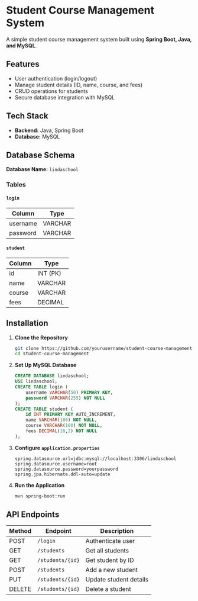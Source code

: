 # Student Course Management System

A simple student course management system built using **Spring Boot, Java, and MySQL**.

## Features
- User authentication (login/logout)
- Manage student details (ID, name, course, and fees)
- CRUD operations for students
- Secure database integration with MySQL

## Tech Stack
- **Backend:** Java, Spring Boot
- **Database:** MySQL

## Database Schema
**Database Name:** `lindaschool`

### Tables
#### `login`
| Column   | Type    |
|----------|--------|
| username | VARCHAR |
| password | VARCHAR |

#### `student`
| Column  | Type    |
|---------|--------|
| id      | INT (PK) |
| name    | VARCHAR |
| course  | VARCHAR |
| fees    | DECIMAL |

## Installation
1. **Clone the Repository**
   ```sh
   git clone https://github.com/yourusername/student-course-management.git
   cd student-course-management
   ```
2. **Set Up MySQL Database**
   ```sql
   CREATE DATABASE lindaschool;
   USE lindaschool;
   CREATE TABLE login (
       username VARCHAR(50) PRIMARY KEY,
       password VARCHAR(255) NOT NULL
   );
   CREATE TABLE student (
       id INT PRIMARY KEY AUTO_INCREMENT,
       name VARCHAR(100) NOT NULL,
       course VARCHAR(100) NOT NULL,
       fees DECIMAL(10,2) NOT NULL
   );
   ```
3. **Configure `application.properties`**
   ```properties
   spring.datasource.url=jdbc:mysql://localhost:3306/lindaschool
   spring.datasource.username=root
   spring.datasource.password=yourpassword
   spring.jpa.hibernate.ddl-auto=update
   ```
4. **Run the Application**
   ```sh
   mvn spring-boot:run
   ```

## API Endpoints
| Method | Endpoint        | Description |
|--------|----------------|-------------|
| POST   | `/login`       | Authenticate user |
| GET    | `/students`    | Get all students |
| GET    | `/students/{id}` | Get student by ID |
| POST   | `/students`    | Add a new student |
| PUT    | `/students/{id}` | Update student details |
| DELETE | `/students/{id}` | Delete a student |
